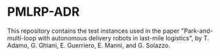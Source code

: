 # PMLRP-ADR
This repository contains the test instances used in the paper "Park-and-multi-loop with autonomous delivery robots in last-mile logistics", by T. Adamo, G. Ghiani, E. Guerriero, E. Manni, and G. Solazzo.
